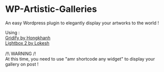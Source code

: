 # WP-Artistic-Galleries
An easy Wordpress plugin to elegantly display your artworks to the world !

Using :</br>
<a href="https://github.com/hongkhanh/gridify">Gridify by Hongkhanh</a></br>
<a href="https://github.com/lokesh/lightbox2">Lightbox 2 by Lokesh</a></br>
</br>
/!\ WARNING /!\
At this time, you need to use "amr shortcode any widget" to display your gallery on post !
